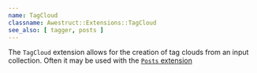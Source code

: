 ```yaml
---
name: TagCloud
classname: Awestruct::Extensions::TagCloud
see_also: [ tagger, posts ]
---
```


The `TagCloud` extension allows for the creation of tag clouds from
an input collection.  Often it may be used with the [`Posts` extension](/extensions/posts/)


